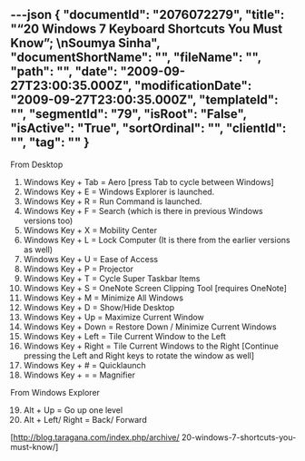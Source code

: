 ---json
{
  "documentId": "2076072279",
  "title": "“20 Windows 7 Keyboard Shortcuts You Must Know”; \nSoumya Sinha",
  "documentShortName": "",
  "fileName": "",
  "path": "",
  "date": "2009-09-27T23:00:35.000Z",
  "modificationDate": "2009-09-27T23:00:35.000Z",
  "templateId": "",
  "segmentId": "79",
  "isRoot": "False",
  "isActive": "True",
  "sortOrdinal": "",
  "clientId": "",
  "tag": ""
}
---

From Desktop

   1. Windows Key + Tab = Aero [press Tab to cycle between Windows]
   2. Windows Key + E = Windows Explorer is launched.
   3. Windows Key + R = Run Command is launched.
   4. Windows Key + F = Search (which is there in previous Windows versions too)
   5. Windows Key + X = Mobility Center
   6. Windows Key + L = Lock Computer (It is there from the earlier versions as well)
   7. Windows Key + U = Ease of Access
   8. Windows Key + P = Projector
   9. Windows Key + T = Cycle Super Taskbar Items
  10. Windows Key + S = OneNote Screen Clipping Tool [requires OneNote]
  11. Windows Key + M = Minimize All Windows
  12. Windows Key + D = Show/Hide Desktop
  13. Windows Key + Up = Maximize Current Window
  14. Windows Key + Down = Restore Down / Minimize Current Windows
  15. Windows Key + Left = Tile Current Window to the Left
  16. Windows Key + Right = Tile Current Windows to the Right
      [Continue pressing the Left and Right keys to rotate the window as well]
  17. Windows Key + # = Quicklaunch
  18. Windows Key + = = Magnifier

From Windows Explorer

19. Alt + Up = Go up one level
20. Alt + Left/ Right = Back/ Forward

[http://blog.taragana.com/index.php/archive/
    20-windows-7-shortcuts-you-must-know/]
